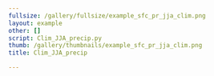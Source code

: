 ```yaml
---
fullsize: /gallery/fullsize/example_sfc_pr_jja_clim.png
layout: example
other: []
script: Clim_JJA_precip.py
thumb: /gallery/thumbnails/example_sfc_pr_jja_clim.png
title: Clim_JJA_precip

---
```

